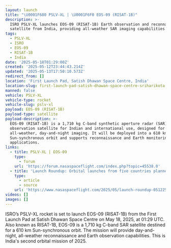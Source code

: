 ```yaml
---
layout: launch
title: "\U0001F680 PSLV-XL | \U0001F6F0 EOS-09 (RISAT-1B)"
description: >-
  ISRO PSLV-XL launches EOS-09 (RISAT-1B) Earth observation and reconnaissance
  satellite from India, providing all-weather SAR imaging capabilities.
tags:
  - PSLV-XL
  - ISRO
  - EOS-09
  - RISAT-1B
  - India
date: '2025-05-18T01:29:00Z'
created: '2025-05-12T23:44:43.214Z'
updated: '2025-05-13T17:50:10.573Z'
redirect_from: []
location: 'First Launch Pad, Satish Dhawan Space Centre, India'
location-slug: first-launch-pad-satish-dhawan-space-centre-sriharikota-india
manned: false
vehicle: PSLV-XL
vehicle-type: rocket
vehicle-slug: pslv-xl
payload: EOS-09 (RISAT-1B)
payload-type: satellite
payload-description: >-
  EOS-09 (RISAT-1B) is a 1,710 kg C-band synthetic aperture radar (SAR) Earth
  observation satellite for Indian and international use, designed for
  all-weather, day-and-night imaging. It will be deployed into a 610 km
  Sun-synchronous orbit and supports reconnaissance and Earth monitoring
  applications.
links:
  - title: PSLV-XL | EOS-09
    type:
      - forum
    url: 'https://forum.nasaspaceflight.com/index.php?topic=45538.0'
  - title: 'Launch Roundup: Orbital launches from five countries planned'
    type:
      - article
      - source
    url: 'https://www.nasaspaceflight.com/2025/05/launch-roundup-051225/'
videos: []
images: []
---
```

ISRO’s PSLV-XL rocket is set to launch EOS-09 (RISAT-1B) from the First Launch Pad at Satish Dhawan Space Centre on May 18, 2025, at 01:29 UTC. Also known as RISAT-1B, EOS-09 is a 1,710 kg C-band SAR satellite destined for a 610 km Sun-synchronous orbit. The mission will provide day-and-night, all-weather reconnaissance and Earth observation capabilities. This is India's second orbital mission of 2025.
